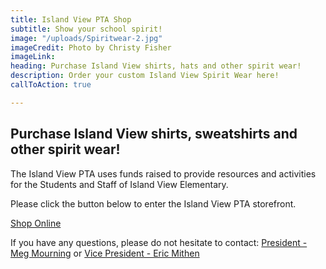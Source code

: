 ```yaml
---
title: Island View PTA Shop
subtitle: Show your school spirit!
image: "/uploads/Spiritwear-2.jpg"
imageCredit: Photo by Christy Fisher
imageLink: 
heading: Purchase Island View shirts, hats and other spirit wear!
description: Order your custom Island View Spirit Wear here!
callToAction: true

---
```

## Purchase Island View shirts, sweatshirts and other spirit wear!

The Island View PTA uses funds raised to provide resources and activities for the Students and Staff of Island View Elementary.

Please click the button below to enter the Island View PTA storefront.

<a class="text-sm border-0 rounded px-3 py-2 inline-block text-gold bg-primary no-underline" target="_blank" href="https://stores.tshirtsbydesign.ink/islandview/shop/home">Shop Online</a>

If you have any questions, please do not hesitate to contact: [President - Meg Mourning](mailto:president@islandviewpta.org) or [Vice President - Eric Mithen](mailto:vicepresident@islandviewpta.org)